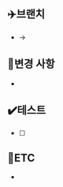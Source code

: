 <!-- 제목 입력하기 -->
<!-- Feature #00 기능제목 -->
<!-- Fix #00 버그제목 -->

<!-- 주석 부분 모두 지우고 작성 -->
## ✈️브랜치
 - <!-- source branch --> -> <!-- destination branch -->

## 🔗변경 사항
 - <!-- ISSUE #00 -->

## ✔️테스트
 - [ ] <!-- 테스트와 테스트 결과 작성 -->

## 📌ETC
-  <!-- 기타 사항 1 -->

<!-- 주석 부분 지우지 말고 작성 -->
<!--  close #00 -->